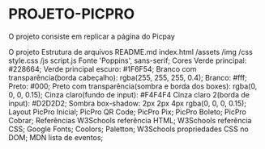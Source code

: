 # PROJETO-PICPRO
O projeto consiste em replicar a página do Picpay

O projeto
Estrutura de arquivos
README.md
index.html
/assets
/img
/css
style.css
/js
script.js
Fonte
'Poppins', sans-serif;
Cores
Verde principal: #228664;
Verde principal escuro: #1F6F54;
Branco com transparência(borda cabeçalho): rgba(255, 255, 255, 0.4);
Branco: #fff;
Preto: #000;
Preto com transparência(sombra e borda dos boxes): rgba(0, 0, 0, 0.15);
Cinza claro(fundo de input): #F4F4F4
Cinza claro 2(borda de input): #D2D2D2;
Sombra
box-shadow: 2px 2px 4px rgba(0, 0, 0, 0.15);
Layout
PicPro Inicial;
PicPro QR Code;
PicPro Pix;
PicPro Boleto;
PicPro Cobrar;
Referências
W3Schools referência HTML;
W3Schools referência CSS;
Google Fonts;
Coolors;
Paletton;
W3Schools propriedades CSS no DOM;
MDN lista de eventos;
